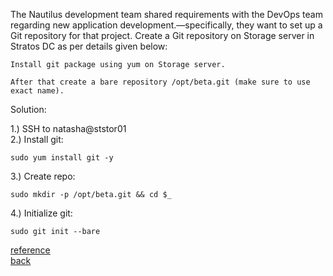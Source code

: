 The Nautilus development team shared requirements with the DevOps team regarding new application development.—specifically, they want to set up a Git repository for that project. Create a Git repository on Storage server in Stratos DC as per details given below:  

    Install git package using yum on Storage server.  

    After that create a bare repository /opt/beta.git (make sure to use exact name).  

Solution:  

1.) SSH to natasha@ststor01  
2.) Install git:  
```
sudo yum install git -y
```

3.) Create repo:  
```
sudo mkdir -p /opt/beta.git && cd $_  
```

4.) Initialize git:  
```
sudo git init --bare
```
[reference](https://www.theserverside.com/blog/Coffee-Talk-Java-News-Stories-and-Opinions/What-is-a-bare-git-repository)  
[back](https://github.com/MederD)  
